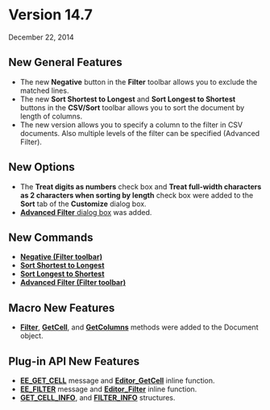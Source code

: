 # Version 14.7

December 22, 2014

## New General Features

- The new **Negative** button in the **Filter** toolbar allows you to exclude the matched lines.
- The new **Sort Shortest to Longest** and **Sort Longest to Shortest** buttons in the **CSV/Sort** toolbar allows you to sort the document by length of columns.
- The new version allows you to specify a column to the filter in CSV documents. Also multiple levels of the filter can be specified (Advanced Filter).

## New Options

- The **Treat digits as numbers** check box and **Treat full-width characters as 2 characters when sorting by length** check box were added to the **Sort** tab of the
**Customize** dialog box.
- [**Advanced Filter** dialog box](../dlg/advanced_filter/index) was added.

## New Commands

- **[Negative (Filter toolbar)](../cmd/search/filterbar_negative)**
- [**Sort Shortest to Longest**](../cmd/edit/sort_length_a)
- [**Sort Longest to Shortest**](../cmd/edit/sort_length_d)
- [**Advanced Filter (Filter toolbar)**](../cmd/search/filterbar_advanced)

## Macro New Features

- **[Filter](../macro/document/filter)**, [**GetCell**](../macro/document/getcell), and [**GetColumns**](../macro/document/getcolumns) methods were added to the Document object.

## Plug-in API New Features

- [**EE\_GET\_CELL**](../plugin/message/ee_get_cell) message and [**Editor\_GetCell**](../plugin/macro/editor_getcell) inline function.
- [**EE\_FILTER**](../plugin/message/ee_filter) message and [**Editor\_Filter**](../plugin/macro/editor_filter) inline function.
- [**GET\_CELL\_INFO**](../plugin/structure/get_cell_info), and [**FILTER\_INFO**](../plugin/structure/filter_info) structures.

